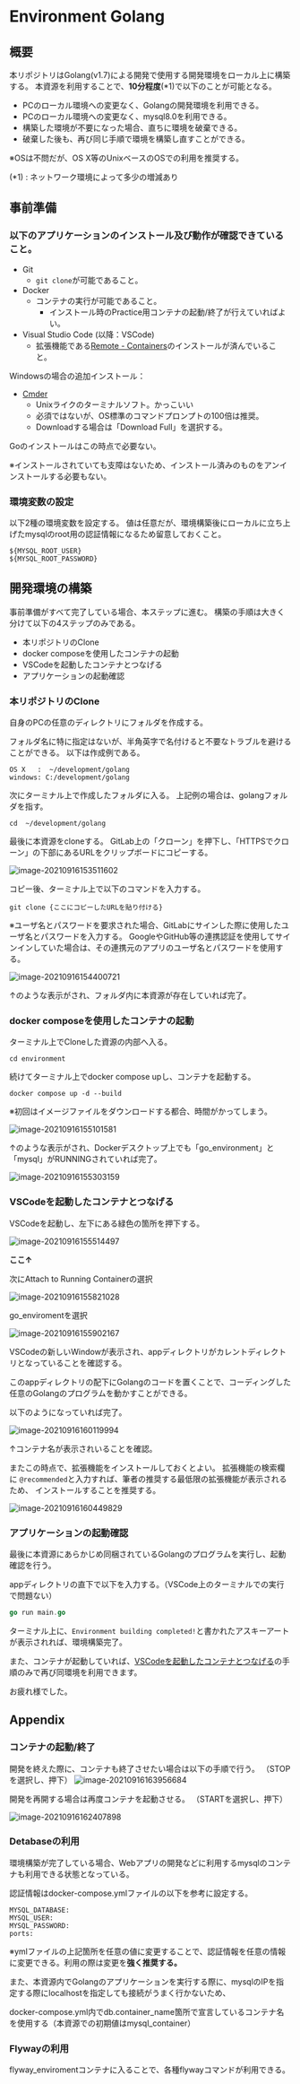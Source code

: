 # Environment Golang


## 概要


本リポジトリはGolang(v1.7)による開発で使用する開発環境をローカル上に構築する。
本資源を利用することで、**10分程度**(*1)で以下のことが可能となる。

- PCのローカル環境への変更なく、Golangの開発環境を利用できる。
- PCのローカル環境への変更なく、mysql8.0を利用できる。
- 構築した環境が不要になった場合、直ちに環境を破棄できる。
- 破棄した後も、再び同じ手順で環境を構築し直すことができる。

※OSは不問だが、OS X等のUnixベースのOSでの利用を推奨する。

(*1) : ネットワーク環境によって多少の増減あり

## 事前準備


### 以下のアプリケーションのインストール及び動作が確認できていること。

- Git
  - `git clone`が可能であること。
- Docker
  - コンテナの実行が可能であること。
    - インストール時のPractice用コンテナの起動/終了が行えていればよい。
- Visual Studio Code (以降：VSCode)
  - 拡張機能である[Remote - Containers](https://marketplace.visualstudio.com/items?itemName=ms-vscode-remote.remote-containers)のインストールが済んでいること。


Windowsの場合の追加インストール：

- [Cmder](https://cmder.net/)
  - Unixライクのターミナルソフト。かっこいい
  - 必須ではないが、OS標準のコマンドプロンプトの100倍は推奨。
  - Downloadする場合は「Download Full」を選択する。

Goのインストールはこの時点で必要ない。

※インストールされていても支障はないため、インストール済みのものをアンインストールする必要もない。



### 環境変数の設定

以下2種の環境変数を設定する。
値は任意だが、環境構築後にローカルに立ち上げたmysqlのroot用の認証情報になるため留意しておくこと。

```
${MYSQL_ROOT_USER}
${MYSQL_ROOT_PASSWORD}
```



## 開発環境の構築


事前準備がすべて完了している場合、本ステップに進む。
構築の手順は大きく分けて以下の4ステップのみである。

- 本リポジトリのClone
- docker composeを使用したコンテナの起動
- VSCodeを起動したコンテナとつなげる
- アプリケーションの起動確認



### 本リポジトリのClone

自身のPCの任意のディレクトリにフォルダを作成する。

フォルダ名に特に指定はないが、半角英字で名付けると不要なトラブルを避けることができる。
以下は作成例である。

```shell
OS X   :  ~/development/golang
windows: C:/development/golang
```

次にターミナル上で作成したフォルダに入る。
上記例の場合は、golangフォルダを指す。

```shell
cd  ~/development/golang
```

最後に本資源をcloneする。
GitLab上の「クローン」を押下し、「HTTPSでクローン」の下部にあるURLをクリップボードにコピーする。

![image-20210916153511602](https://github.com/iwaseatsuya/go-environment/blob/assets/typora-user-images/image-20210916153511602.png)

コピー後、ターミナル上で以下のコマンドを入力する。

```shell
git clone {ここにコピーしたURLを貼り付ける}
```

※ユーザ名とパスワードを要求された場合、GitLabにサインした際に使用したユーザ名とパスワードを入力する。
GoogleやGitHub等の連携認証を使用してサインインしていた場合は、その連携元のアプリのユーザ名とパスワードを使用する。

![image-20210916154400721](https://github.com/iwaseatsuya/go-environment/blob/assets/typora-user-images/image-20210916154400721.png)

↑のような表示がされ、フォルダ内に本資源が存在していれば完了。



### docker composeを使用したコンテナの起動

ターミナル上でCloneした資源の内部へ入る。

```shell
cd environment
```

続けてターミナル上でdocker compose upし、コンテナを起動する。

```shell
docker compose up -d --build
```

※初回はイメージファイルをダウンロードする都合、時間がかってしまう。

![image-20210916155101581](https://github.com/iwaseatsuya/go-environment/blob/assets/typora-user-images/image-20210916155101581.png)

↑のような表示がされ、Dockerデスクトップ上でも「go_environment」と「mysql」がRUNNINGされていれば完了。

![image-20210916155303159](https://github.com/iwaseatsuya/go-environment/blob/assets/typora-user-images/image-20210916155303159.png)



### VSCodeを起動したコンテナとつなげる

VSCodeを起動し、左下にある緑色の箇所を押下する。

![image-20210916155514497](https://github.com/iwaseatsuya/go-environment/blob/assets/typora-user-images/image-20210916155514497.png)

**ここ↑**

次にAttach to Running Containerの選択

![image-20210916155821028](https://github.com/iwaseatsuya/go-environment/blob/assets/typora-user-images/image-20210916155821028.png)

go_enviromentを選択

![image-20210916155902167](https://github.com/iwaseatsuya/go-environment/blob/assets/typora-user-images/image-20210916155902167.png)

VSCodeの新しいWindowが表示され、appディレクトリがカレントディレクトリとなっていることを確認する。

このappディレクトリの配下にGolangのコードを置くことで、コーディングした任意のGolangのプログラムを動かすことができる。

以下のようになっていれば完了。

![image-20210916160119994](https://github.com/iwaseatsuya/go-environment/blob/assets/typora-user-images/image-20210916160119994.png)

↑コンテナ名が表示されいることを確認。

またこの時点で、拡張機能をインストールしておくとよい。
拡張機能の検索欄に `@recommended`と入力すれば、筆者の推奨する最低限の拡張機能が表示されるため、
インストールすることを推奨する。

![image-20210916160449829](https://github.com/iwaseatsuya/go-environment/blob/assets/typora-user-images/image-20210916160449829.png)



### アプリケーションの起動確認

最後に本資源にあらかじめ同梱されているGolangのプログラムを実行し、起動確認を行う。

appディレクトリの直下で以下を入力する。（VSCode上のターミナルでの実行で問題ない）

```go
go run main.go
```

ターミナル上に、`Environment building completed!`と書かれたアスキーアートが表示されれば、環境構築完了。

また、コンテナが起動していれば、[VSCodeを起動したコンテナとつなげる](https://github.com/iwaseatsuya/go-environment#vscodeを起動したコンテナとつなげる)の手順のみで再び同環境を利用できます。

お疲れ様でした。


## Appendix


### コンテナの起動/終了

開発を終えた際に、コンテナも終了させたい場合は以下の手順で行う。
（STOPを選択し、押下）
![image-20210916163956684](https://github.com/iwaseatsuya/go-environment/blob/assets/typora-user-images/image-20210916163956684.png)

開発を再開する場合は再度コンテナを起動させる。
（STARTを選択し、押下）

![image-20210916162407898](https://github.com/iwaseatsuya/go-environment/blob/assets/typora-user-images/image-20210916162407898.png)



### Detabaseの利用

環境構築が完了している場合、Webアプリの開発などに利用するmysqlのコンテナも利用できる状態となっている。

認証情報はdocker-compose.ymlファイルの以下を参考に設定する。

```
MYSQL_DATABASE:
MYSQL_USER:
MYSQL_PASSWORD:
ports:
```

※ymlファイルの上記箇所を任意の値に変更することで、認証情報を任意の情報に変更できる。利用の際は変更を**強く推奨する。**

また、本資源内でGolangのアプリケーションを実行する際に、mysqlのIPを指定する際にlocalhostを指定しても接続がうまく行かないため、

docker-compose.yml内でdb.container_name箇所で宣言しているコンテナ名を使用する（本資源での初期値はmysql_container）

### Flywayの利用

flyway_enviromentコンテナに入ることで、各種flywayコマンドが利用できる。
